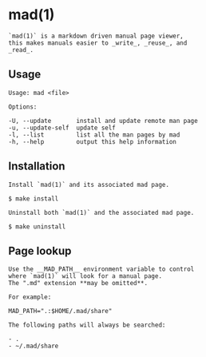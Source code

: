 # mad(1)
	`mad(1)` is a markdown driven manual page viewer,
	this makes manuals easier to _write_, _reuse_, and
	_read_.

## Usage

	Usage: mad <file>

	Options:

	-U, --update       install and update remote man page
	-u, --update-self  update self 
	-l, --list         list all the man pages by mad
	-h, --help         output this help information

## Installation

	Install `mad(1)` and its associated mad page.

	$ make install

	Uninstall both `mad(1)` and the associated mad page.

	$ make uninstall

## Page lookup

	Use the __MAD_PATH__ environment variable to control
	where `mad(1)` will look for a manual page.
	The ".md" extension **may be omitted**.

	For example:

	MAD_PATH=".:$HOME/.mad/share"

	The following paths will always be searched:

	- .
	- ~/.mad/share

